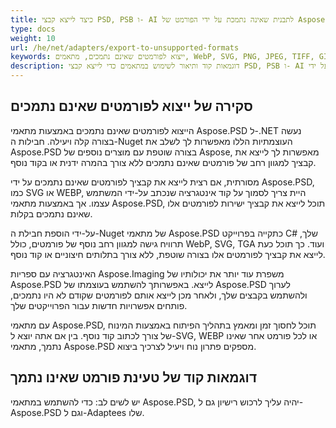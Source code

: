 ```yaml
---
title: כיצד לייצא קבצי PSD, PSB ו- AI לתבנית שאינה נתמכת על ידי הפורמט של Aspose.PSD
type: docs
weight: 10
url: /he/net/adapters/export-to-unsupported-formats
keywords: ייצוא לפורמטים שאינם נתמכים, מתאמים, WebP, SVG, PNG, JPEG, TIFF, GIF, BMP
description: דוגמאות קוד ותיאור לשימוש במתאמים כדי לייצא קבצי PSD, PSB ו- AI לפורמטים שאינם נתמכים על ידי Aspose.PSD
---
```


## סקירה של ייצוא לפורמטים שאינם נתמכים

הייצוא לפורמטים שאינם נתמכים באמצעות מתאמי Aspose.PSD ל-.NET נעשה בצורה קלה ויעילה. חבילות ה-Nuget העוצמתיות הללו מאפשרות לך לשלב את Aspose.PSD בצורה שוטפת עם מוצרים נוספים של Aspose, מאפשרות לך לייצא את קבציך למגוון רחב של פורמטים שאינם נתמכים ללא צורך בהמרה ידנית או בקוד נוסף.

מסורתית, אם רצית לייצא את קבציך לפורמטים שאינם נתמכים על ידי Aspose.PSD, כמו SVG או WEBP, היית צריך לסמוך על קוד אינטגרציה שנכתב על-ידי המשתמש עצמו. אך באמצעות מתאמי Aspose.PSD, תוכל לייצא את קבציך ישירות לפורמטים אלו שאינם נתמכים בקלות.

על-ידי הוספת חבילת ה-Nuget של מתאמי Aspose.PSD כתקייה בפרוייקט C# שלך, תרוויח גישה למגוון רחב נוסף של פורמטים, כולל WebP, SVG, TGA ועוד. כך תוכל כעת לייצא את קבציך לפורמטים אלו בצורה שוטפת, ללא צורך בתלותים חיצוניים או קוד נוסף.

האינטגרציה עם ספריות Aspose.Imaging משפרת עוד יותר את יכולותיו של Aspose.PSD לייצא. באפשרותך להשתמש בעוצמתו של Aspose.PSD לערוך ולהשתמש בקבצים שלך, ולאחר מכן לייצא אותם לפורמטים שקודם לא היו נתמכים, פותחים אפשרויות חדשות עבור הפרוייקטים שלך.

עם מתאמי Aspose.PSD, תוכל לחסוך זמן ומאמץ בתהליך הפיתוח באמצעות המינוח של צורך לכתוב קוד נוסף. בין אם אתה יוצא ל-SVG, WEBP או לכל פורמט אחר שאינו נתמך, מתאמי Aspose.PSD מספקים פתרון נוח ויעיל לצרכיך ביצוא.

## דוגמאות קוד של טעינת פורמט שאינו נתמך

יש לשים לב: כדי להשתמש במתאמי Aspose.PSD, יהיה עליך לרכוש רישיון גם ל-Aspose.PSD וגם ל-Adaptees שלו.
